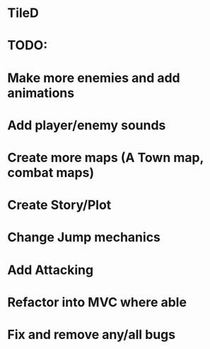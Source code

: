 # TileD
#
# TODO:
#
# Make more enemies and add animations
# Add player/enemy sounds
# Create more maps (A Town map, combat maps)
# Create Story/Plot
# Change Jump mechanics
# Add Attacking
# Refactor into MVC where able
# Fix and remove any/all bugs
